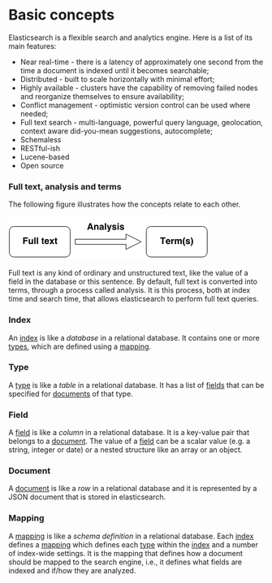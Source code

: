 # Basic concepts

Elasticsearch is a flexible search and analytics engine. Here is a list of its main features:
- Near real-time - there is a latency of approximately one second from the time a document is indexed until it becomes searchable;
- Distributed - built to scale horizontally with minimal effort;
- Highly available - clusters have the capability of removing failed nodes and reorganize themselves to ensure availability;
- Conflict management - optimistic version control can be used where needed;
- Full text search - multi-language, powerful query language, geolocation, context aware did-you-mean suggestions, autocomplete;
- Schemaless
- RESTful-ish
- Lucene-based
- Open source

### Full text, analysis and terms

The following figure illustrates how the concepts relate to each other.

![Analysis](images/analysis.png)

Full text is any kind of ordinary and unstructured text, like the value of a field in the database or this sentence.
By default, full text is converted into terms, through a process called analysis.
It is this process, both at index time and search time, that allows elasticsearch to perform full text queries.

### Index

An [index](#index) is like a *database* in a relational database. It contains one or more [types](#type), which are defined using a [mapping](#mapping).

### Type

A [type](#type) is like a *table* in a relational database. It has a list of [fields](#field) that can be specified for [documents](#document) of that type.

### Field

A [field](#field) is like a *column* in a relational database. It is a key-value pair that belongs to a [document](#document).
The value of a [field](#field) can be a scalar value (e.g. a string, integer or date) or a nested structure like an array or an object.

### Document

A [document](#document) is like a *row* in a relational database and it is represented by a JSON document that is stored in elasticsearch.

### Mapping

A [mapping](#mapping) is like a *schema definition* in a relational database.
Each [index](#index) defines a [mapping](#mapping) which defines each [type](#type) within the [index](#index) and a number of index-wide settings.
It is the mapping that defines how a document should be mapped to the search engine, i.e., it defines what fields are indexed and if/how they are analyzed.

